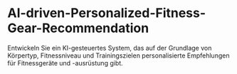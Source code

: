 # AI-driven-Personalized-Fitness-Gear-Recommendation
Entwickeln Sie ein KI-gesteuertes System, das auf der Grundlage von Körpertyp, Fitnessniveau und Trainingszielen personalisierte Empfehlungen für Fitnessgeräte und -ausrüstung gibt.
